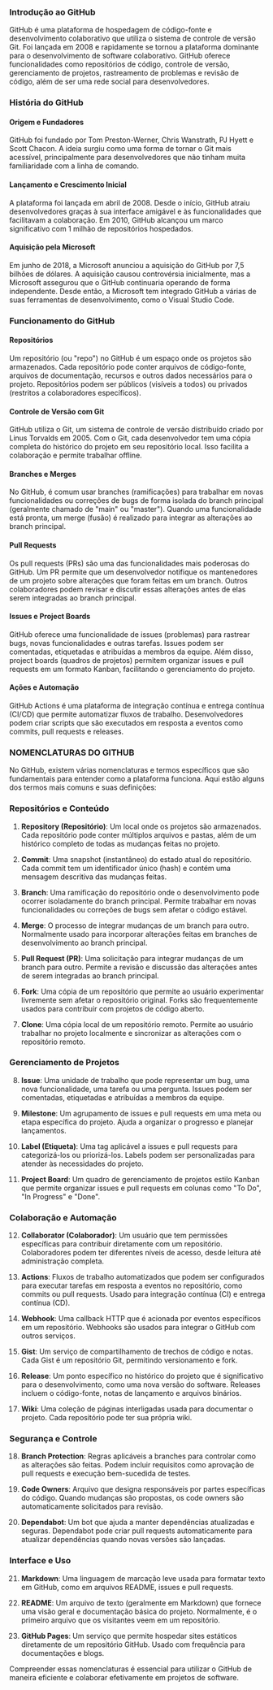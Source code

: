 ### Introdução ao GitHub

GitHub é uma plataforma de hospedagem de código-fonte e desenvolvimento colaborativo que utiliza o sistema de controle de versão Git. Foi lançada em 2008 e rapidamente se tornou a plataforma dominante para o desenvolvimento de software colaborativo. GitHub oferece funcionalidades como repositórios de código, controle de versão, gerenciamento de projetos, rastreamento de problemas e revisão de código, além de ser uma rede social para desenvolvedores.

### História do GitHub

#### Origem e Fundadores
GitHub foi fundado por Tom Preston-Werner, Chris Wanstrath, PJ Hyett e Scott Chacon. A ideia surgiu como uma forma de tornar o Git mais acessível, principalmente para desenvolvedores que não tinham muita familiaridade com a linha de comando.

#### Lançamento e Crescimento Inicial
A plataforma foi lançada em abril de 2008. Desde o início, GitHub atraiu desenvolvedores graças à sua interface amigável e às funcionalidades que facilitavam a colaboração. Em 2010, GitHub alcançou um marco significativo com 1 milhão de repositórios hospedados.

#### Aquisição pela Microsoft
Em junho de 2018, a Microsoft anunciou a aquisição do GitHub por 7,5 bilhões de dólares. A aquisição causou controvérsia inicialmente, mas a Microsoft assegurou que o GitHub continuaria operando de forma independente. Desde então, a Microsoft tem integrado GitHub a várias de suas ferramentas de desenvolvimento, como o Visual Studio Code.

### Funcionamento do GitHub

#### Repositórios
Um repositório (ou "repo") no GitHub é um espaço onde os projetos são armazenados. Cada repositório pode conter arquivos de código-fonte, arquivos de documentação, recursos e outros dados necessários para o projeto. Repositórios podem ser públicos (visíveis a todos) ou privados (restritos a colaboradores específicos).

#### Controle de Versão com Git
GitHub utiliza o Git, um sistema de controle de versão distribuído criado por Linus Torvalds em 2005. Com o Git, cada desenvolvedor tem uma cópia completa do histórico do projeto em seu repositório local. Isso facilita a colaboração e permite trabalhar offline.

#### Branches e Merges
No GitHub, é comum usar branches (ramificações) para trabalhar em novas funcionalidades ou correções de bugs de forma isolada do branch principal (geralmente chamado de "main" ou "master"). Quando uma funcionalidade está pronta, um merge (fusão) é realizado para integrar as alterações ao branch principal.

#### Pull Requests
Os pull requests (PRs) são uma das funcionalidades mais poderosas do GitHub. Um PR permite que um desenvolvedor notifique os mantenedores de um projeto sobre alterações que foram feitas em um branch. Outros colaboradores podem revisar e discutir essas alterações antes de elas serem integradas ao branch principal.

#### Issues e Project Boards
GitHub oferece uma funcionalidade de issues (problemas) para rastrear bugs, novas funcionalidades e outras tarefas. Issues podem ser comentadas, etiquetadas e atribuídas a membros da equipe. Além disso, project boards (quadros de projetos) permitem organizar issues e pull requests em um formato Kanban, facilitando o gerenciamento do projeto.

#### Ações e Automação
GitHub Actions é uma plataforma de integração contínua e entrega contínua (CI/CD) que permite automatizar fluxos de trabalho. Desenvolvedores podem criar scripts que são executados em resposta a eventos como commits, pull requests e releases.




### NOMENCLATURAS DO GITHUB

No GitHub, existem várias nomenclaturas e termos específicos que são fundamentais para entender como a plataforma funciona. Aqui estão alguns dos termos mais comuns e suas definições:

### Repositórios e Conteúdo

1. **Repository (Repositório)**: Um local onde os projetos são armazenados. Cada repositório pode conter múltiplos arquivos e pastas, além de um histórico completo de todas as mudanças feitas no projeto.

2. **Commit**: Uma snapshot (instantâneo) do estado atual do repositório. Cada commit tem um identificador único (hash) e contém uma mensagem descritiva das mudanças feitas.

3. **Branch**: Uma ramificação do repositório onde o desenvolvimento pode ocorrer isoladamente do branch principal. Permite trabalhar em novas funcionalidades ou correções de bugs sem afetar o código estável.

4. **Merge**: O processo de integrar mudanças de um branch para outro. Normalmente usado para incorporar alterações feitas em branches de desenvolvimento ao branch principal.

5. **Pull Request (PR)**: Uma solicitação para integrar mudanças de um branch para outro. Permite a revisão e discussão das alterações antes de serem integradas ao branch principal.

6. **Fork**: Uma cópia de um repositório que permite ao usuário experimentar livremente sem afetar o repositório original. Forks são frequentemente usados para contribuir com projetos de código aberto.

7. **Clone**: Uma cópia local de um repositório remoto. Permite ao usuário trabalhar no projeto localmente e sincronizar as alterações com o repositório remoto.

### Gerenciamento de Projetos

8. **Issue**: Uma unidade de trabalho que pode representar um bug, uma nova funcionalidade, uma tarefa ou uma pergunta. Issues podem ser comentadas, etiquetadas e atribuídas a membros da equipe.

9. **Milestone**: Um agrupamento de issues e pull requests em uma meta ou etapa específica do projeto. Ajuda a organizar o progresso e planejar lançamentos.

10. **Label (Etiqueta)**: Uma tag aplicável a issues e pull requests para categorizá-los ou priorizá-los. Labels podem ser personalizadas para atender às necessidades do projeto.

11. **Project Board**: Um quadro de gerenciamento de projetos estilo Kanban que permite organizar issues e pull requests em colunas como "To Do", "In Progress" e "Done".

### Colaboração e Automação

12. **Collaborator (Colaborador)**: Um usuário que tem permissões específicas para contribuir diretamente com um repositório. Colaboradores podem ter diferentes níveis de acesso, desde leitura até administração completa.

13. **Actions**: Fluxos de trabalho automatizados que podem ser configurados para executar tarefas em resposta a eventos no repositório, como commits ou pull requests. Usado para integração contínua (CI) e entrega contínua (CD).

14. **Webhook**: Uma callback HTTP que é acionada por eventos específicos em um repositório. Webhooks são usados para integrar o GitHub com outros serviços.

15. **Gist**: Um serviço de compartilhamento de trechos de código e notas. Cada Gist é um repositório Git, permitindo versionamento e fork.

16. **Release**: Um ponto específico no histórico do projeto que é significativo para o desenvolvimento, como uma nova versão do software. Releases incluem o código-fonte, notas de lançamento e arquivos binários.

17. **Wiki**: Uma coleção de páginas interligadas usada para documentar o projeto. Cada repositório pode ter sua própria wiki.

### Segurança e Controle

18. **Branch Protection**: Regras aplicáveis a branches para controlar como as alterações são feitas. Podem incluir requisitos como aprovação de pull requests e execução bem-sucedida de testes.

19. **Code Owners**: Arquivo que designa responsáveis por partes específicas do código. Quando mudanças são propostas, os code owners são automaticamente solicitados para revisão.

20. **Dependabot**: Um bot que ajuda a manter dependências atualizadas e seguras. Dependabot pode criar pull requests automaticamente para atualizar dependências quando novas versões são lançadas.

### Interface e Uso

21. **Markdown**: Uma linguagem de marcação leve usada para formatar texto em GitHub, como em arquivos README, issues e pull requests.

22. **README**: Um arquivo de texto (geralmente em Markdown) que fornece uma visão geral e documentação básica do projeto. Normalmente, é o primeiro arquivo que os visitantes veem em um repositório.

23. **GitHub Pages**: Um serviço que permite hospedar sites estáticos diretamente de um repositório GitHub. Usado com frequência para documentações e blogs.

Compreender essas nomenclaturas é essencial para utilizar o GitHub de maneira eficiente e colaborar efetivamente em projetos de software.